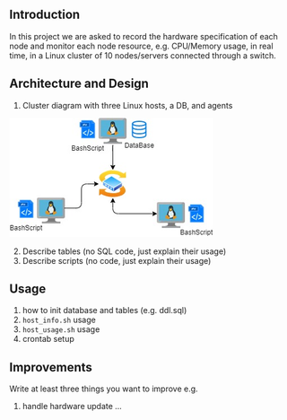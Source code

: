 ## Introduction

In this project we are asked to record the hardware specification of each node
and monitor each node resource, e.g. CPU/Memory usage, in real time, in a Linux
cluster of 10 nodes/servers connected through a switch.     

## Architecture and Design
1) Cluster diagram with three Linux hosts, a DB, and agents

![Architecture](./assets/linuq_sql.jpg)

2) Describe tables (no SQL code, just explain their usage)
3) Describe scripts (no code, just explain their usage)

## Usage
1) how to init database and tables (e.g. ddl.sql)
2) `host_info.sh` usage
3) `host_usage.sh` usage
4) crontab setup

## Improvements
Write at least three things you want to improve
e.g.
1) handle hardware update
...
